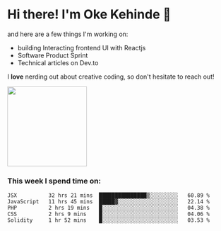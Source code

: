 # Hi there! I'm Oke Kehinde :cowboy_hat_face:

and here are a few things I'm working on:

- building Interacting frontend UI with Reactjs
- Software Product Sprint
- Technical articles on Dev.to

I **love** nerding out about creative coding, so don't hesitate to reach out!


<img height="180em" src="https://github-readme-stats.vercel.app/api?username=okeken&show_icons=true&hide_border=true&&count_private=true&include_all_commits=true" />

### This week I spend time on:

<!--START_SECTION:waka-->
```text
JSX          32 hrs 21 mins  ███████████████▒░░░░░░░░░   60.89 % 
JavaScript   11 hrs 45 mins  █████▓░░░░░░░░░░░░░░░░░░░   22.14 % 
PHP          2 hrs 19 mins   █░░░░░░░░░░░░░░░░░░░░░░░░   04.38 % 
CSS          2 hrs 9 mins    █░░░░░░░░░░░░░░░░░░░░░░░░   04.06 % 
Solidity     1 hr 52 mins    █░░░░░░░░░░░░░░░░░░░░░░░░   03.53 % 
```
<!--END_SECTION:waka-->
